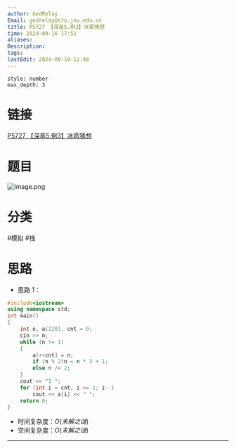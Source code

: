 ```yaml
---
author: GedRelay
Email: gedrelay@stu.jnu.edu.cn
title: P5727 【深基5.例3】冰雹猜想
time: 2024-09-16 17:51
aliases: 
Description: 
tags: 
lastEdit: 2024-09-18-12:48
---
```


```toc
style: number
max_depth: 3
```

# 链接
[P5727 【深基5.例3】冰雹猜想](https://www.luogu.com.cn/problem/P5727) 

# 题目
![image.png](https://ged-pic-bed.oss-cn-guangzhou.aliyuncs.com/img/202409161751671.png)


# 分类
#模拟 #栈 

# 思路
- 思路 1：


```cpp
#include<iostream>
using namespace std;
int main()
{
	int n, a[220], cnt = 0;
	cin >> n;
	while (n != 1)
	{
		a[++cnt] = n;
		if (n % 2)n = n * 3 + 1;
		else n /= 2;
	}
	cout << "1 ";
	for (int i = cnt; i >= 1; i--)
		cout << a[i] << " ";
	return 0;
}
```


- 时间复杂度：${O\left( 未解之谜 \right)  }$ 
- 空间复杂度：${O\left( 未解之谜 \right)  }$ 


---

